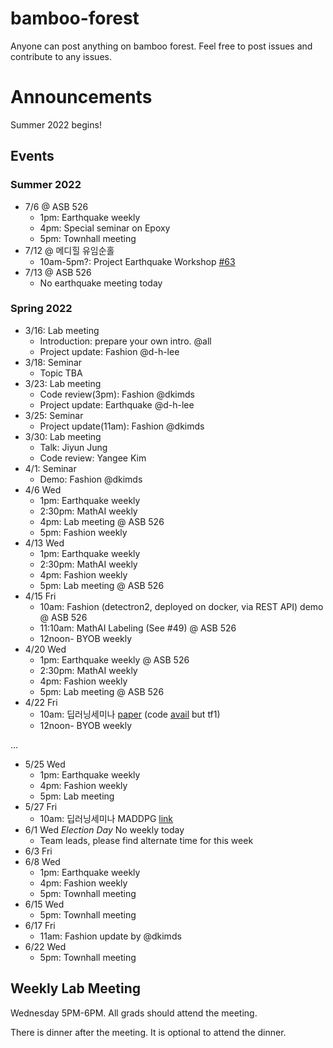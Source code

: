 # bamboo-forest
Anyone can post anything on bamboo forest. 
Feel free to post issues and contribute to any issues.

# Announcements

Summer 2022 begins!

## Events

### Summer 2022

- 7/6 @ ASB 526
  - 1pm: Earthquake weekly
  - 4pm: Special seminar on Epoxy
  - 5pm: Townhall meeting
- 7/12 @ 메디힐 유임순홀
  - 10am-5pm?: Project Earthquake Workshop [#63](https://github.com/AIML-K/bamboo-forest/issues/63)
- 7/13 @ ASB 526
  - No earthquake meeting today


### Spring 2022

- 3/16: Lab meeting
  - Introduction: prepare your own intro. @all
  - Project update: Fashion @d-h-lee
- 3/18: Seminar
  - Topic TBA
- 3/23: Lab meeting
  - Code review(3pm): Fashion @dkimds
  - Project update: Earthquake @d-h-lee
- 3/25: Seminar
  - Project update(11am): Fashion @dkimds
- 3/30: Lab meeting
  - Talk: Jiyun Jung
  - Code review: Yangee Kim
- 4/1: Seminar
  - Demo: Fashion @dkimds
- 4/6 Wed
  - 1pm: Earthquake weekly
  - 2:30pm: MathAI weekly
  - 4pm: Lab meeting @ ASB 526
  - 5pm: Fashion weekly 
- 4/13 Wed
  - 1pm: Earthquake weekly
  - 2:30pm: MathAI weekly
  - 4pm: Fashion weekly 
  - 5pm: Lab meeting @ ASB 526
- 4/15 Fri
  - 10am: Fashion (detectron2, deployed on docker, via REST API) demo @ ASB 526
  - 11:10am: MathAI Labeling (See #49) @ ASB 526
  - 12noon- BYOB weekly 
- 4/20 Wed
  - 1pm: Earthquake weekly @ ASB 526
  - 2:30pm: MathAI weekly
  - 4pm: Fashion weekly 
  - 5pm: Lab meeting @ ASB 526
- 4/22 Fri
  - 10am: 딥러닝세미나 [paper](https://arxiv.org/abs/1706.02275) (code [avail](https://github.com/openai/maddpg) but tf1)
  - 12noon- BYOB weekly 

...

- 5/25 Wed
  - 1pm: Earthquake weekly 
  - 4pm: Fashion weekly
  - 5pm: Lab meeting 
- 5/27 Fri  
  - 10am: 딥러닝세미나 MADDPG [link](https://antonai.blog/multi-agent-reinforcement-learning-openais-maddpg/)
- 6/1 Wed *Election Day* No weekly today
  - Team leads, please find alternate time for this week   
- 6/3 Fri
- 6/8 Wed
  - 1pm: Earthquake weekly 
  - 4pm: Fashion weekly
  - 5pm: Townhall meeting
- 6/15 Wed
  - 5pm: Townhall meeting
- 6/17 Fri
  - 11am: Fashion update by @dkimds
- 6/22 Wed
  - 5pm: Townhall meeting



## Weekly Lab Meeting

Wednesday 5PM-6PM. 
All grads should attend the meeting. 

There is dinner after the meeting. 
It is optional to attend the dinner. 
